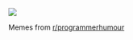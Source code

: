 ![](https://preview.redd.it/06c2it9laaed1.png?width=640&crop=smart&auto=webp&s=577bc32066e13f5d79e983e32398d47e793b0667)

 Memes from [r/programmerhumour](https://www.reddit.com/r/ProgrammerHumor/)

